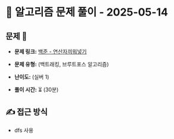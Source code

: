 # 📝 알고리즘 문제 풀이 - 2025-05-14

## 문제 📖

- **문제 링크:** [백준 - 연산자끼워넣기](https://www.acmicpc.net/problem/14888)

- **문제 유형:** (백트래킹, 브루트포스 알고리즘)

- **난이도:** (실버 1)

- **풀이 시간:** ⏳ (30분)

## ✍ 접근 방식

- dfs 사용